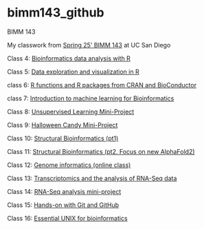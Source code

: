 # bimm143_github
BIMM 143 

My classwork from [Spring 25' BIMM 143](https://bioboot.github.io/bimm143_S25/schedule/) at UC San Diego 

Class 4: [Bioinformatics data analysis with R]() 

Class 5: [Data exploration and visualization in R](https://github.com/kennyc10/bimm143_github/blob/main/BIMM%20class%2005.md)

class 6: [R functions and R packages from CRAN and BioConductor]()

class 7: [Introduction to machine learning for Bioinformatics]()

Class 8: [Unsupervised Learning Mini-Project]()

Class 9: [Halloween Candy Mini-Project]()

Class 10: [Structural Bioinformatics (pt1)]()

Class 11: [Structural Bioinformatics (pt2. Focus on new AlphaFold2)]()

Class 12: [Genome informatics (online class)]()

Class 13: [Transcriptomics and the analysis of RNA-Seq data]()

Class 14: [RNA-Seq analysis mini-project]()

Class 15: [Hands-on with Git and GitHub]()

Class 16:  [Essential UNIX for bioinformatics]()




